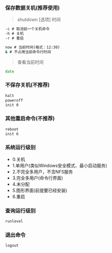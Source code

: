 ### 保存数据关机(推荐使用)
> shutdown [选项] 时间
```.bat
-c # 取消前一个关机命令
-h # 关机
-r # 重启

now # 当前时间(格式：12:30)
& # 不占用当前命令行时间
```
> 查看当前时间
```.bat
date
```


### 不保存关机(不推荐)
```.bat
halt
poweroff
init 0
```


### 其他重启命令(不推荐)
```.bat
reboot
init 6
```


### 系统运行级别
* 0.关机
* 1.单用户(类似Windows安全模式、最小启动服务)
* 2.不完全多用户，不含NFS服务
* 3.完全多用户(命令行界面)
* 4.未分配
* 5.图形界面(前提要已经安装)
* 6.重启


### 查询运行级别
```.bat
runlevel
```


### 退出命令
```.bat
logout
```


